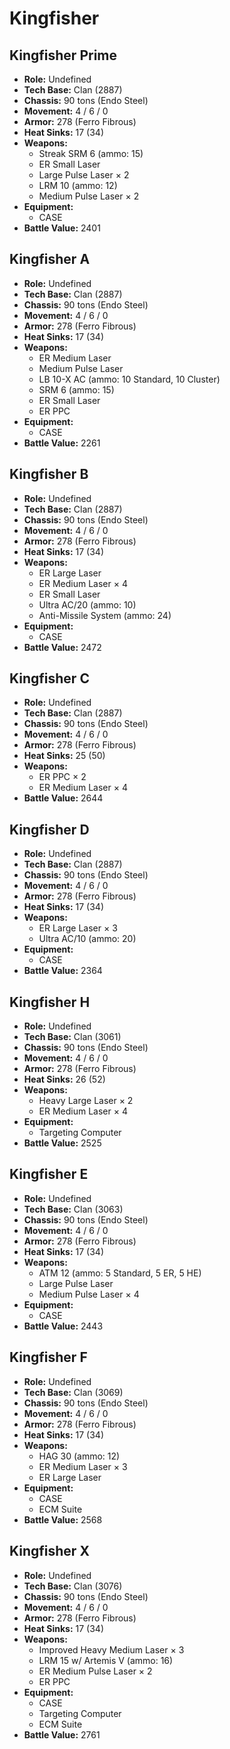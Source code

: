 # Kingfisher
## Kingfisher Prime
- **Role:** Undefined
- **Tech Base:** Clan (2887)
- **Chassis:** 90 tons (Endo Steel)
- **Movement:** 4 / 6 / 0
- **Armor:** 278 (Ferro Fibrous)
- **Heat Sinks:** 17 (34)
- **Weapons:**
  - Streak SRM 6 (ammo: 15)
  - ER Small Laser
  - Large Pulse Laser × 2
  - LRM 10 (ammo: 12)
  - Medium Pulse Laser × 2
- **Equipment:**
  - CASE
- **Battle Value:** 2401

## Kingfisher A
- **Role:** Undefined
- **Tech Base:** Clan (2887)
- **Chassis:** 90 tons (Endo Steel)
- **Movement:** 4 / 6 / 0
- **Armor:** 278 (Ferro Fibrous)
- **Heat Sinks:** 17 (34)
- **Weapons:**
  - ER Medium Laser
  - Medium Pulse Laser
  - LB 10-X AC (ammo: 10 Standard, 10 Cluster)
  - SRM 6 (ammo: 15)
  - ER Small Laser
  - ER PPC
- **Equipment:**
  - CASE
- **Battle Value:** 2261

## Kingfisher B
- **Role:** Undefined
- **Tech Base:** Clan (2887)
- **Chassis:** 90 tons (Endo Steel)
- **Movement:** 4 / 6 / 0
- **Armor:** 278 (Ferro Fibrous)
- **Heat Sinks:** 17 (34)
- **Weapons:**
  - ER Large Laser
  - ER Medium Laser × 4
  - ER Small Laser
  - Ultra AC/20 (ammo: 10)
  - Anti-Missile System (ammo: 24)
- **Equipment:**
  - CASE
- **Battle Value:** 2472

## Kingfisher C
- **Role:** Undefined
- **Tech Base:** Clan (2887)
- **Chassis:** 90 tons (Endo Steel)
- **Movement:** 4 / 6 / 0
- **Armor:** 278 (Ferro Fibrous)
- **Heat Sinks:** 25 (50)
- **Weapons:**
  - ER PPC × 2
  - ER Medium Laser × 4
- **Battle Value:** 2644

## Kingfisher D
- **Role:** Undefined
- **Tech Base:** Clan (2887)
- **Chassis:** 90 tons (Endo Steel)
- **Movement:** 4 / 6 / 0
- **Armor:** 278 (Ferro Fibrous)
- **Heat Sinks:** 17 (34)
- **Weapons:**
  - ER Large Laser × 3
  - Ultra AC/10 (ammo: 20)
- **Equipment:**
  - CASE
- **Battle Value:** 2364

## Kingfisher H
- **Role:** Undefined
- **Tech Base:** Clan (3061)
- **Chassis:** 90 tons (Endo Steel)
- **Movement:** 4 / 6 / 0
- **Armor:** 278 (Ferro Fibrous)
- **Heat Sinks:** 26 (52)
- **Weapons:**
  - Heavy Large Laser × 2
  - ER Medium Laser × 4
- **Equipment:**
  - Targeting Computer
- **Battle Value:** 2525

## Kingfisher E
- **Role:** Undefined
- **Tech Base:** Clan (3063)
- **Chassis:** 90 tons (Endo Steel)
- **Movement:** 4 / 6 / 0
- **Armor:** 278 (Ferro Fibrous)
- **Heat Sinks:** 17 (34)
- **Weapons:**
  - ATM 12 (ammo: 5 Standard, 5 ER, 5 HE)
  - Large Pulse Laser
  - Medium Pulse Laser × 4
- **Equipment:**
  - CASE
- **Battle Value:** 2443

## Kingfisher F
- **Role:** Undefined
- **Tech Base:** Clan (3069)
- **Chassis:** 90 tons (Endo Steel)
- **Movement:** 4 / 6 / 0
- **Armor:** 278 (Ferro Fibrous)
- **Heat Sinks:** 17 (34)
- **Weapons:**
  - HAG 30 (ammo: 12)
  - ER Medium Laser × 3
  - ER Large Laser
- **Equipment:**
  - CASE
  - ECM Suite
- **Battle Value:** 2568

## Kingfisher X
- **Role:** Undefined
- **Tech Base:** Clan (3076)
- **Chassis:** 90 tons (Endo Steel)
- **Movement:** 4 / 6 / 0
- **Armor:** 278 (Ferro Fibrous)
- **Heat Sinks:** 17 (34)
- **Weapons:**
  - Improved Heavy Medium Laser × 3
  - LRM 15 w/ Artemis V (ammo: 16)
  - ER Medium Pulse Laser × 2
  - ER PPC
- **Equipment:**
  - CASE
  - Targeting Computer
  - ECM Suite
- **Battle Value:** 2761

